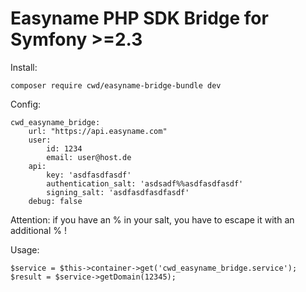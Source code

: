 Easyname PHP SDK Bridge for Symfony >=2.3
=========================================

Install:
```
composer require cwd/easyname-bridge-bundle dev
```

Config:
```
cwd_easyname_bridge:
    url: "https://api.easyname.com"
    user:
        id: 1234
        email: user@host.de
    api:
        key: 'asdfasdfasdf'
        authentication_salt: 'asdsadf%%asdfasdfasdf'
        signing_salt: 'asdfasdfasdfasdf'
    debug: false
```

Attention: if you have an % in your salt, you have to escape it with an additional % !

Usage:
```
$service = $this->container->get('cwd_easyname_bridge.service');
$result = $service->getDomain(12345);
```
